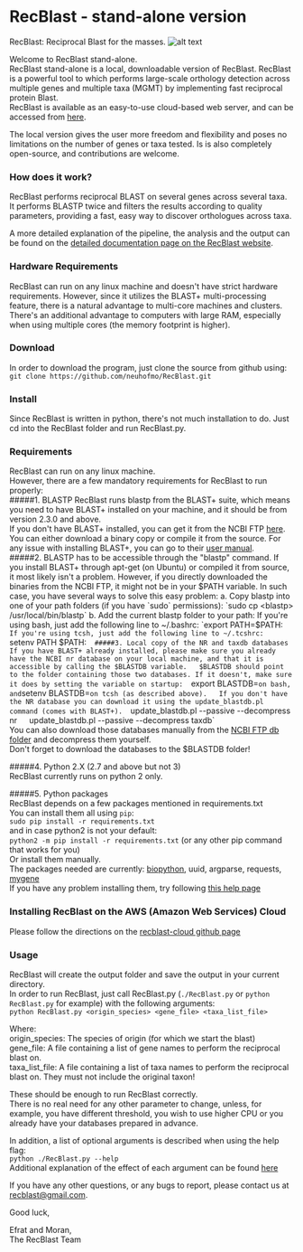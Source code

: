 # RecBlast - stand-alone version  
RecBlast: Reciprocal Blast for the masses. 
![alt text](https://zenodo.org/badge/63588926.svg "RecBlast v1.1.1")


Welcome to RecBlast stand-alone.  
RecBlast stand-alone is a local, downloadable version of RecBlast. RecBlast is a powerful tool to which performs large-scale orthology detection across multiple genes and multiple taxa (MGMT) by implementing fast reciprocal protein Blast.  
RecBlast is available as an easy-to-use cloud-based web server, and can be accessed from [here](http://reciprocalblast.com).  

The local version gives the user more freedom and flexibility and poses no limitations on the number of genes or taxa tested. Is is also completely open-source, and contributions are welcome.  

### How does it work?
RecBlast performs reciprocal BLAST on several genes across several taxa.  
It performs BLASTP twice and filters the results according to quality parameters, providing a fast, easy way to discover orthologues across taxa.  

A more detailed explanation of the pipeline, the analysis and the output can be found on the [detailed documentation page on the RecBlast website](http://reciprocalblast.com/explain).  

### Hardware Requirements
RecBlast can run on any linux machine and doesn't have strict hardware requirements.
However, since it utilizes the BLAST+ multi-processing feature, there is a natural advantage to multi-core machines and clusters.
There's an additional advantage to computers with large RAM, especially when using multiple cores (the memory footprint is higher).  

### Download
In order to download the program, just clone the source from github using:  
`git clone https://github.com/neuhofmo/RecBlast.git`

### Install
Since RecBlast is written in python, there's not much installation to do. Just cd into the RecBlast folder and run RecBlast.py.

### Requirements
   RecBlast can run on any linux machine.  
   However, there are a few mandatory requirements for RecBlast to run properly:  
#####1. BLASTP
RecBlast runs blastp from the BLAST+ suite, which means you need to have BLAST+ installed on your machine, and it should be from version 2.3.0 and above.   
If you don't have BLAST+ installed, you can get it from the NCBI FTP [here](ftp://ftp.ncbi.nlm.nih.gov/blast/executables/blast+/LATEST/).
You can either download a binary copy or compile it from the source.
For any issue with installing BLAST+, you can go to their [user manual](https://www.ncbi.nlm.nih.gov/books/NBK279690/).  
#####2. BLASTP has to be accessible through the "blastp" command.
If you install BLAST+ through apt-get (on Ubuntu) or compiled it from source, it most likely isn't a problem.
However, if you directly downloaded the binaries from the NCBI FTP, it might not be in your $PATH variable. 
In such case, you have several ways to solve this easy problem:  
a. Copy blastp into one of your path folders (if you have `sudo` permissions):  
`sudo cp <blastp> /usr/local/bin/blastp`  
b. Add the current blastp folder to your path:  
If you're using bash, just add the following line to ~/.bashrc:  
`export PATH=$PATH:<your blastp folder>`  
If you're using tcsh, just add the following line to ~/.tcshrc:  
`setenv PATH $PATH:<your blastp folder>`  
#####3. Local copy of the NR and taxdb databases  
If you have BLAST+ already installed, please make sure you already have the NCBI nr database on your local machine, and that it is accessible by calling the $BLASTDB variable.  
$BLASTDB should point to the folder containing those two databases. If it doesn't, make sure it does by setting the variable on startup:  
`export BLASTDB=<your blast db folder>` on bash, and `setenv BLASTDB=<your blast db folder>` on tcsh (as described above).  
If you don't have the NR database you can download it using the update_blastdb.pl command (comes with BLAST+).  
`update_blastdb.pl --passive --decompress nr`  
`update_blastdb.pl --passive --decompress taxdb`  
You can also download those databases manually from the [NCBI FTP db folder](ftp://ftp.ncbi.nlm.nih.gov/blast/db/) and decompress them yourself.  
Don't forget to download the databases to the $BLASTDB folder!  

#####4. Python 2.X (2.7 and above but not 3)  
RecBlast currently runs on python 2 only.  

#####5. Python packages  
RecBlast depends on a few packages mentioned in requirements.txt  
You can install them all using `pip`:  
`sudo pip install -r requirements.txt`  
and in case python2 is not your default:  
`python2 -m pip install -r requirements.txt` (or any other pip command that works for you)  
Or install them manually.  
The packages needed are currently: [biopython](https://github.com/biopython/biopython.github.io/), uuid, argparse, requests, [mygene](https://pypi.python.org/pypi/mygene)  
If you have any problem installing them, try following [this help page](http://stackoverflow.com/questions/26053982/error-setup-script-exited-with-error-command-x86-64-linux-gnu-gcc-failed-wit)

### Installing RecBlast on the AWS (Amazon Web Services) Cloud
Please follow the directions on the [recblast-cloud github page](https://github.com/neuhofmo/recblast-cloud)

### Usage  
RecBlast will create the output folder and save the output in your current directory.  
In order to run RecBlast, just call RecBlast.py (`./RecBlast.py` or `python RecBlast.py` for example) with the following arguments:  
`python RecBlast.py <origin_species> <gene_file> <taxa_list_file>`  

Where:  
origin_species:         The species of origin (for which we start the blast)  
gene_file:              A file containing a list of gene names to perform the reciprocal blast on.  
taxa_list_file:         A file containing a list of taxa names to perform the reciprocal blast on. They must not include the original taxon!  

These should be enough to run RecBlast correctly.   
There is no real need for any other parameter to change, unless, for example, you have different threshold, you wish to use higher CPU or you already have your databases prepared in advance.  

In addition, a list of optional arguments is described when using the help flag:  
`python ./RecBlast.py --help`  
Additional explanation of the effect of each argument can be found [here](http://reciprocalblast.com/documentation)  

If you have any other questions, or any bugs to report, please contact us at recblast@gmail.com.  

Good luck,  

Efrat and Moran,  
The RecBlast Team  


